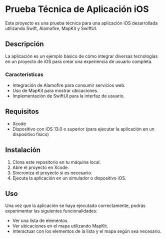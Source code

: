 # Prueba Técnica de Aplicación iOS

Este proyecto es una prueba técnica para una aplicación iOS desarrollada utilizando Swift, Alamofire, MapKit y SwiftUI.

## Descripción

La aplicación es un ejemplo básico de cómo integrar diversas tecnologías en un proyecto de iOS para crear una experiencia de usuario completa.

### Características

- Integración de Alamofire para consumir servicios web.
- Uso de MapKit para mostrar ubicaciones.
- Implementación de SwiftUI para la interfaz de usuario.

## Requisitos

- Xcode
- Dispositivo con iOS 13.0 o superior (para ejecutar la aplicación en un dispositivo físico)

## Instalación

1. Clona este repositorio en tu máquina local.
2. Abre el proyecto en Xcode.
3. Sincroniza el proyecto si es necesario.
5. Ejecuta la aplicación en un simulador o dispositivo iOS.

## Uso

Una vez que la aplicación se haya ejecutado correctamente, podrás experimentar las siguientes funcionalidades:

- Ver una lista de elementos.
- Ver ubicaciones en el mapa utilizando MapKit.
- Interactuar con los elementos de la lista y el mapa según sea necesario.

